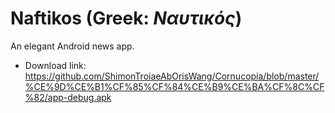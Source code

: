 # Naftikos (Greek: _Ναυτικός_)
An elegant Android news app.

* Download link: https://github.com/ShimonTroiaeAbOrisWang/Cornucopia/blob/master/%CE%9D%CE%B1%CF%85%CF%84%CE%B9%CE%BA%CF%8C%CF%82/app-debug.apk
